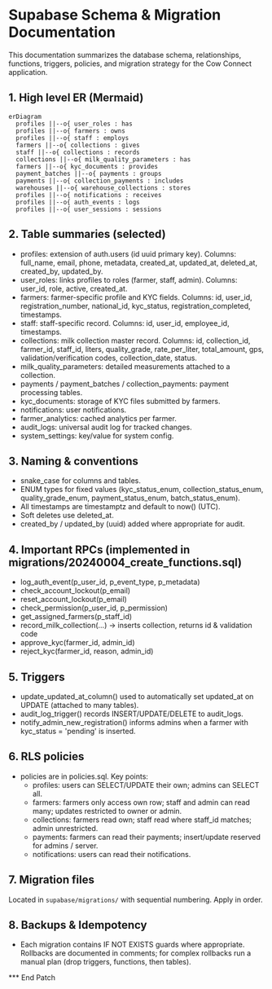 # Supabase Schema & Migration Documentation

This documentation summarizes the database schema, relationships, functions, triggers, policies, and migration strategy for the Cow Connect application.

## 1. High level ER (Mermaid)

```mermaid
erDiagram
  profiles ||--o{ user_roles : has
  profiles ||--o{ farmers : owns
  profiles ||--o{ staff : employs
  farmers ||--o{ collections : gives
  staff ||--o{ collections : records
  collections ||--o{ milk_quality_parameters : has
  farmers ||--o{ kyc_documents : provides
  payment_batches ||--o{ payments : groups
  payments ||--o{ collection_payments : includes
  warehouses ||--o{ warehouse_collections : stores
  profiles ||--o{ notifications : receives
  profiles ||--o{ auth_events : logs
  profiles ||--o{ user_sessions : sessions
```

## 2. Table summaries (selected)

- profiles: extension of auth.users (id uuid primary key). Columns: full_name, email, phone, metadata, created_at, updated_at, deleted_at, created_by, updated_by.
- user_roles: links profiles to roles (farmer, staff, admin). Columns: user_id, role, active, created_at.
- farmers: farmer-specific profile and KYC fields. Columns: id, user_id, registration_number, national_id, kyc_status, registration_completed, timestamps.
- staff: staff-specific record. Columns: id, user_id, employee_id, timestamps.
- collections: milk collection master record. Columns: id, collection_id, farmer_id, staff_id, liters, quality_grade, rate_per_liter, total_amount, gps, validation/verification codes, collection_date, status.
- milk_quality_parameters: detailed measurements attached to a collection.
- payments / payment_batches / collection_payments: payment processing tables.
- kyc_documents: storage of KYC files submitted by farmers.
- notifications: user notifications.
- farmer_analytics: cached analytics per farmer.
- audit_logs: universal audit log for tracked changes.
- system_settings: key/value for system config.

## 3. Naming & conventions
- snake_case for columns and tables.
- ENUM types for fixed values (kyc_status_enum, collection_status_enum, quality_grade_enum, payment_status_enum, batch_status_enum).
- All timestamps are timestamptz and default to now() (UTC).
- Soft deletes use deleted_at.
- created_by / updated_by (uuid) added where appropriate for audit.

## 4. Important RPCs (implemented in migrations/20240004_create_functions.sql)
- log_auth_event(p_user_id, p_event_type, p_metadata)
- check_account_lockout(p_email)
- reset_account_lockout(p_email)
- check_permission(p_user_id, p_permission)
- get_assigned_farmers(p_staff_id)
- record_milk_collection(...) -> inserts collection, returns id & validation code
- approve_kyc(farmer_id, admin_id)
- reject_kyc(farmer_id, reason, admin_id)

## 5. Triggers
- update_updated_at_column() used to automatically set updated_at on UPDATE (attached to many tables).
- audit_log_trigger() records INSERT/UPDATE/DELETE to audit_logs.
- notify_admin_new_registration() informs admins when a farmer with kyc_status = 'pending' is inserted.

## 6. RLS policies
- policies are in policies.sql. Key points:
  - profiles: users can SELECT/UPDATE their own; admins can SELECT all.
  - farmers: farmers only access own row; staff and admin can read many; updates restricted to owner or admin.
  - collections: farmers read own; staff read where staff_id matches; admin unrestricted.
  - payments: farmers can read their payments; insert/update reserved for admins / server.
  - notifications: users can read their notifications.

## 7. Migration files
Located in `supabase/migrations/` with sequential numbering. Apply in order.

## 8. Backups & Idempotency
- Each migration contains IF NOT EXISTS guards where appropriate. Rollbacks are documented in comments; for complex rollbacks run a manual plan (drop triggers, functions, then tables).

*** End Patch
